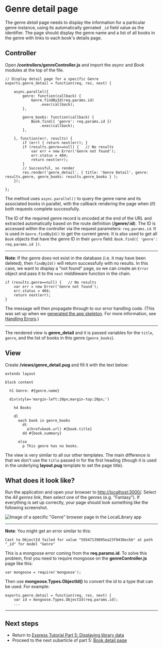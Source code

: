 # Genre detail page

The genre *detail* page needs to display the information for a particular genre instance, using its automatically genrated `_id` field value as the identifier. The page should display the genre name and a list of all books in the genre with links to each book's details page.

## Controller

Open **/controllers/genreController.js** and import the *async* and *Book* modules at the top of the file.
```
// Display detail page for a specific Genre
exports.genre_detail = function(req, res, next) {
    
    async.parallel({
        genre: function(callback) {
            Genre.findById(req.params.id)
                .exec(callback);
        },

        genre_books: function(callback) {
            Book.find({ 'genre': req.params.id })
                .exec(callback);
        },

    }, function(err, results) {
        if (err) { return next(err); }
        if (results.genre==null) {   // No results
            var err = new Error('Genre not found');
            err.status = 404;
            return next(err);
        }
        // Successful, so render
        res.render('genre_detail', { title: 'Genre Detail', genre: results.genre, genre_books: results.genre_books } );
    });
    
};
```
The method uses `async.parallel()` to query the genre name and its associated books in parallel, with the callback rendering the page when (if) both requests complete successfully.

The ID of the required genre record is encoded at the end of the URL and extracted automatically based on the route definition (**/genre/:id**). The ID is accessed within the controller via the request parameters: `req.params.id`. It is used in `Genre.findById()` to get the current genre. It is also used to get all `Book` objects that have the genre ID in their `genre` field: `Book.find({ 'genre': req.params.id })`.

<hr>

**Note**: If the genre does not exist in the database (i.e. it may have been deleted), then `findById()` will return successfully with no results. In this case, we want to display a "not found" page, so we can create an `Error` object and pass it to the `next` middleware function in the chain.
```
if (results.genre==null) {   // No results
    var err = new Error('Genre not found');
    err.status = 404;
    return next(err);
}
```
The message will then propagate through to our error handling code. (This was set up when we [generated the app skeleton](https://github.com/AndrewSRea/My_Learning_Port/tree/main/JavaScript/Server-Side_Website_Programming/Express_Web_Framework/Express_Tutorial_2#appjs). For more information, see [Handling Errors](https://github.com/AndrewSRea/My_Learning_Port/tree/main/JavaScript/Server-Side_Website_Programming/Express_Web_Framework/Express_Node_Intro#handling-errors).)

<hr>

The rendered view is **genre_detail** and it is passed variables for the `title`, `genre`, and the list of books in this genre (`genre_books`).

## View

Create **/views/genre_detail.pug** and fill it with the text below:
```
extends layout 

block content 

  h1 Genre: #{genre.name} 

  div(style='margin-left:20px;margin-top:20px;')

    h4 Books 

    dl 
      each book in genre_books 
        dt 
          a(href=book.url) #{book.title} 
        dd #{book.summary} 

      else 
        p This genre has no books.
```
The view is very similar to all our other templates. The main difference is that we don't use the `title` passed in for the first heading (though it is used in the underlying **layout.pug** template to set the page title).

## What does it look like?

Run the application and open your browser to [http://localhost:3000/](http://localhost:3000/). Select the *All genres* link, then select one of the genres (e.g. "Fantasy"). If everything is set up correctly, your page should look something like the following screenshot.

![Image of a specific "Genre" browser page in the LocalLibrary app](https://developer.mozilla.org/en-US/docs/Learn/Server-side/Express_Nodejs/Displaying_data/Genre_detail_page/locallibary_express_genre_detail.png)

<hr>

**Note**: You might get an error similar to this:
```
Cast to ObjectId failed for value "59347139895ea23f9430ecbb" at path "_id" for model "Genre"
```
This is a mongoose error coming from the **req.params.id**. To solve this problem, first you need to require mongoose on the **genreController.js** page like this:
```
var mongoose = require('mongoose');
```
Then use **mongoose.Types.ObjectId()** to convert the id to a type that can be used. For example:
```
exports.genre_detail = function(req, res, next) {
    var id = mongoose.Types.ObjectId(req.params.id);
    ...
```

<hr>

## Next steps

* Return to [Express Tutorial Part 5: Displaying library data](https://github.com/AndrewSRea/My_Learning_Port/tree/main/JavaScript/Server-Side_Website_Programming/Express_Web_Framework/Express_Tutorial_5#express-tutorial-part-5-displaying-library-data)
* Proceed to the next subarticle of part 5: [Book detail page]()